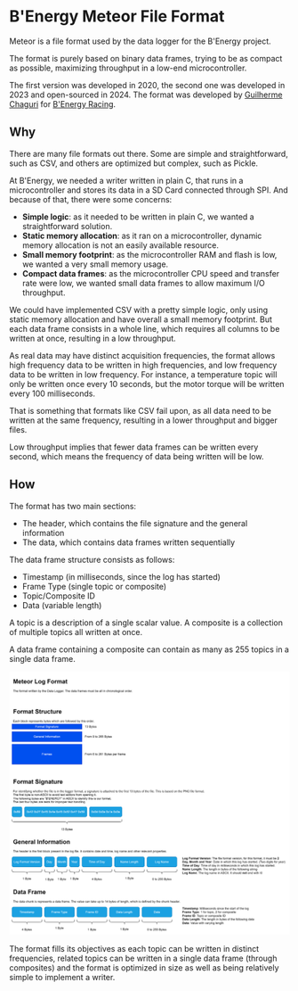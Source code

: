 # B'Energy Meteor File Format

Meteor is a file format used by the data logger for the B'Energy project.

The format is purely based on binary data frames, trying to be as compact as possible, maximizing throughput in a low-end microcontroller.

The first version was developed in 2020, the second one was developed in 2023 and open-sourced in 2024.
The format was developed by [Guilherme Chaguri](https://github.com/Guichaguri) for [B'Energy Racing](https://benergyracing.com.br).

## Why

There are many file formats out there. Some are simple and straightforward, such as CSV, and others are optimized but complex, such as Pickle.

At B'Energy, we needed a writer written in plain C, that runs in a microcontroller and stores its data in a SD Card connected through SPI. And because of that, there were some concerns:
- **Simple logic**: as it needed to be written in plain C, we wanted a straightforward solution.
- **Static memory allocation**: as it ran on a microcontroller, dynamic memory allocation is not an easily available resource.
- **Small memory footprint**: as the microcontroller RAM and flash is low, we wanted a very small memory usage.
- **Compact data frames**: as the microcontroller CPU speed and transfer rate were low, we wanted small data frames to allow maximum I/O throughput.

We could have implemented CSV with a pretty simple logic, only using static memory allocation and have overall a small memory footprint. But each data frame consists in a whole line, which requires all columns to be written at once, resulting in a low throughput.

As real data may have distinct acquisition frequencies, the format allows high frequency data to be written in high frequencies, and low frequency data to be written in low frequency.
For instance, a temperature topic will only be written once every 10 seconds, but the motor torque will be written every 100 milliseconds.

That is something that formats like CSV fail upon, as all data need to be written at the same frequency, resulting in a lower throughput and bigger files.

Low throughput implies that fewer data frames can be written every second, which means the frequency of data being written will be low.

## How

The format has two main sections:
- The header, which contains the file signature and the general information
- The data, which contains data frames written sequentially

The data frame structure consists as follows:
- Timestamp (in milliseconds, since the log has started)
- Frame Type (single topic or composite)
- Topic/Composite ID
- Data (variable length)

A topic is a description of a single scalar value.
A composite is a collection of multiple topics all written at once.

A data frame containing a composite can contain as many as 255 topics in a single data frame.

![Meteor File Format](./Meteor-File-Format.svg)

The format fills its objectives as each topic can be written in distinct frequencies, related topics can be written in a single data frame (through composites) and the format is optimized in size as well as being relatively simple to implement a writer.
